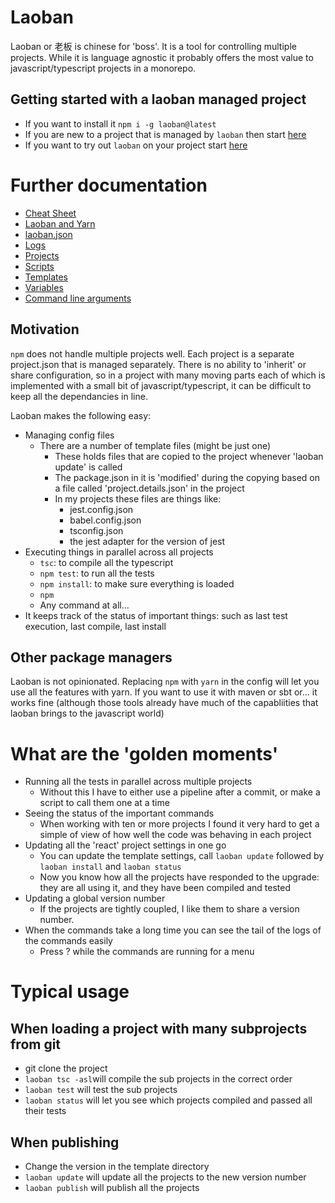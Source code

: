 # Laoban

Laoban or 老板 is chinese for 'boss'. It is a tool for controlling multiple projects. While it is language agnostic it
probably offers the most value to javascript/typescript projects in a monorepo.


## Getting started with a laoban managed project
* If you want to install it `npm i -g laoban@latest`
* If you are new to a project that is managed by `laoban` then start [here](LAOBAN.EXISTING.md)
* If you want to try out `laoban` on your project start [here](GETTING.STARTED.md)

# Further documentation

* [Cheat Sheet](documentation/CHEATSHEET.md)
* [Laoban and Yarn](documentation/YARN.md)
* [laoban.json](documentation/LAOBAN.JSON.md)
* [Logs](documentation/LOGS.md)
* [Projects](documentation/PROJECTS.md)
* [Scripts](documentation/SCRIPTS.md)
* [Templates](documentation/TEMPLATES.md)
* [Variables](documentation/VARIABLES.md)
* [Command line arguments](documentation/COMMAND.LINE.ARGUMENTS.md)


## Motivation

`npm` does not handle multiple projects well. Each project is a separate project.json that is managed separately. There
is no ability to 'inherit' or share configuration, so in a project with many moving parts each of which is implemented
with a small bit of javascript/typescript, it can be difficult to keep all the dependancies in line.

Laoban makes the following easy:

* Managing config files
    * There are a number of template files (might be just one)
        * These holds files that are copied to the project whenever 'laoban update' is called
        * The package.json in it is 'modified' during the copying based on a file called 'project.details.json' in the
          project
        * In my projects these files are things like:
            * jest.config.json
            * babel.config.json
            * tsconfig.json
            * the jest adapter for the version of jest
* Executing things in parallel across all projects
    * `tsc`: to compile all the typescript
    * `npm test`: to run all the tests
    * `npm install`: to make sure everything is loaded
    * `npm `
    * Any command at all...
* It keeps track of the status of important things: such as last test execution, last compile, last install

## Other package managers

Laoban is not opinionated. Replacing `npm` with `yarn`  in the config will let you use all the features with yarn. If
you want to use it with maven or sbt or... it works fine (although those tools already have much of the capabliities
that laoban brings to the javascript world)

# What are the 'golden moments'

* Running all the tests in parallel across multiple projects
    * Without this I have to either use a pipeline after a commit, or make a script to call them one at a time
* Seeing the status of the important commands
    * When working with ten or more projects I found it very hard to get a simple of view of how well the code was
      behaving in each project
* Updating all the 'react' project settings in one go
    * You can update the template settings, call `laoban update` followed by `laoban install` and `laoban status`
    * Now you know how all the projects have responded to the upgrade: they are all using it, and they have been
      compiled and tested
* Updating a global version number
    * If the projects are tightly coupled, I like them to share a version number.
* When the commands take a long time you can see the tail of the logs of the commands easily
    * Press ? while the commands are running for a menu

# Typical usage

## When loading a project with many subprojects from git

* git clone the project
* `laoban tsc -asl`will compile the sub projects in the correct order
* `laoban test` will test the sub projects
* `laoban status` will let you see which projects compiled and passed all their tests

## When publishing

* Change the version in the template directory
* `laoban update` will update all the projects to the new version number
* `laoban publish` will publish all the projects
